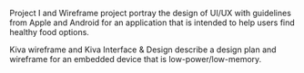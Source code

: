 Project I and Wireframe project portray the design of UI/UX with guidelines from Apple and Android for an application that is intended to help users find healthy food options.

Kiva wireframe and Kiva Interface & Design describe a design plan and wireframe for an embedded device that is low-power/low-memory.
